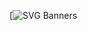 [![SVG Banners](https://svg-banners.vercel.app/api?type=typeWriter&text1=Hello%20%F0%9F%91%8B,%20I%27m%20Jynn,%20welcome%20to%20my%20space%20:musical_note:&height=200&width=1000)
